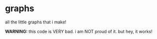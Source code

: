 # graphs

all the little graphs that i make!

**WARNING:** this code is VERY bad. i am NOT proud of it. but hey, it works!
